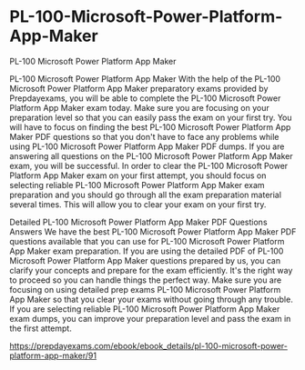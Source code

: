 # PL-100-Microsoft-Power-Platform-App-Maker
PL-100 Microsoft Power Platform App Maker

PL-100 Microsoft Power Platform App Maker
With the help of the PL-100 Microsoft Power Platform App Maker preparatory exams provided by Prepdayexams, you will be able to complete the PL-100 Microsoft Power Platform App Maker exam today. Make sure you are focusing on your preparation level so that you can easily pass the exam on your first try. You will have to focus on finding the best PL-100 Microsoft Power Platform App Maker PDF questions so that you don't have to face any problems while using PL-100 Microsoft Power Platform App Maker PDF dumps. If you are answering all questions on the PL-100 Microsoft Power Platform App Maker exam, you will be successful. In order to clear the PL-100 Microsoft Power Platform App Maker exam on your first attempt, you should focus on selecting reliable PL-100 Microsoft Power Platform App Maker exam preparation and you should go through all the exam preparation material several times. This will allow you to clear your exam on your first try.

Detailed PL-100 Microsoft Power Platform App Maker PDF Questions Answers
We have the best PL-100 Microsoft Power Platform App Maker PDF questions available that you can use for PL-100 Microsoft Power Platform App Maker exam preparation. If you are using the detailed PDF of PL-100 Microsoft Power Platform App Maker questions prepared by us, you can clarify your concepts and prepare for the exam efficiently. It's the right way to proceed so you can handle things the perfect way. Make sure you are focusing on using detailed prep exams PL-100 Microsoft Power Platform App Maker so that you clear your exams without going through any trouble. If you are selecting reliable PL-100 Microsoft Power Platform App Maker exam dumps, you can improve your preparation level and pass the exam in the first attempt.

https://prepdayexams.com/ebook/ebook_details/pl-100-microsoft-power-platform-app-maker/91
